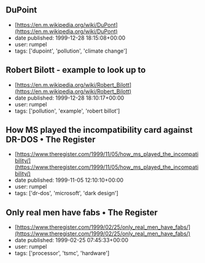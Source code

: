 ## DuPoint
 - [https://en.m.wikipedia.org/wiki/DuPont](https://en.m.wikipedia.org/wiki/DuPont)
 - date published: 1999-12-28 18:15:08+00:00
 - user: rumpel
 - tags: ['dupoint', 'pollution', 'climate change']

## Robert Bilott - example to look up to
 - [https://en.m.wikipedia.org/wiki/Robert_Bilott](https://en.m.wikipedia.org/wiki/Robert_Bilott)
 - date published: 1999-12-28 18:10:17+00:00
 - user: rumpel
 - tags: ['pollution', 'example', 'robert billot']

## How MS played the incompatibility card against DR-DOS • The Register
 - [https://www.theregister.com/1999/11/05/how_ms_played_the_incompatibility/](https://www.theregister.com/1999/11/05/how_ms_played_the_incompatibility/)
 - date published: 1999-11-05 12:10:10+00:00
 - user: rumpel
 - tags: ['dr-dos', 'microsoft', 'dark design']

## Only real men have fabs • The Register
 - [https://www.theregister.com/1999/02/25/only_real_men_have_fabs/](https://www.theregister.com/1999/02/25/only_real_men_have_fabs/)
 - date published: 1999-02-25 07:45:33+00:00
 - user: rumpel
 - tags: ['processor', 'tsmc', 'hardware']

